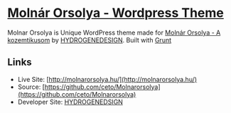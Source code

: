 # [Molnár Orsolya - Wordpress Theme](http:/molnarorsolya.hu/)

Molnar Orsolya is Unique WordPress theme made for [Molnár Orsolya - A kozemtikusom](http://molnarorsolya.hu) by [HYDROGENEDESIGN](http://hydrogene.hu/). Built with [Grunt](http://gruntjs.com/)

## Links

* Live Site: [http://molnarorsolya.hu/](http://molnarorsolya.hu/)
* Source: [https://github.com/ceto/Molnarorsolya](https://github.com/ceto/Molnarorsolya)
* Developer Site: [HYDROGENEDSIGN](http://hydrogene.hu)
